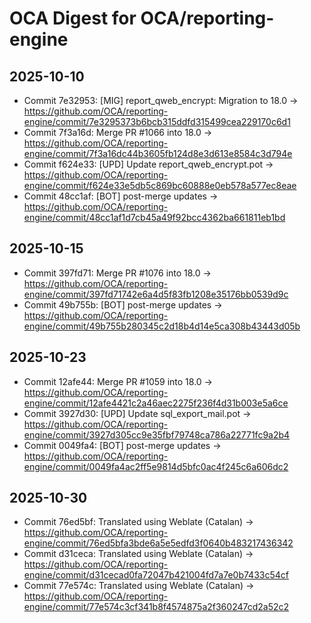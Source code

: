 # OCA Digest for OCA/reporting-engine

## 2025-10-10

- Commit 7e32953: [MIG] report_qweb_encrypt: Migration to 18.0 → https://github.com/OCA/reporting-engine/commit/7e3295373b6bcb315ddfd315499cea229170c6d1
- Commit 7f3a16d: Merge PR #1066 into 18.0 → https://github.com/OCA/reporting-engine/commit/7f3a16dc44b3605fb124d8e3d613e8584c3d794e
- Commit f624e33: [UPD] Update report_qweb_encrypt.pot → https://github.com/OCA/reporting-engine/commit/f624e33e5db5c869bc60888e0eb578a577ec8eae
- Commit 48cc1af: [BOT] post-merge updates → https://github.com/OCA/reporting-engine/commit/48cc1af1d7cb45a49f92bcc4362ba661811eb1bd

## 2025-10-15

- Commit 397fd71: Merge PR #1076 into 18.0 → https://github.com/OCA/reporting-engine/commit/397fd71742e6a4d5f83fb1208e35176bb0539d9c
- Commit 49b755b: [BOT] post-merge updates → https://github.com/OCA/reporting-engine/commit/49b755b280345c2d18b4d14e5ca308b43443d05b

## 2025-10-23

- Commit 12afe44: Merge PR #1059 into 18.0 → https://github.com/OCA/reporting-engine/commit/12afe4421c2a46aec2275f236f4d31b003e5a6ce
- Commit 3927d30: [UPD] Update sql_export_mail.pot → https://github.com/OCA/reporting-engine/commit/3927d305cc9e35fbf79748ca786a22771fc9a2b4
- Commit 0049fa4: [BOT] post-merge updates → https://github.com/OCA/reporting-engine/commit/0049fa4ac2ff5e9814d5bfc0ac4f245c6a606dc2

## 2025-10-30

- Commit 76ed5bf: Translated using Weblate (Catalan) → https://github.com/OCA/reporting-engine/commit/76ed5bfa3bde6a5e5edfd3f0640b483217436342
- Commit d31ceca: Translated using Weblate (Catalan) → https://github.com/OCA/reporting-engine/commit/d31cecad0fa72047b421004fd7a7e0b7433c54cf
- Commit 77e574c: Translated using Weblate (Catalan) → https://github.com/OCA/reporting-engine/commit/77e574c3cf341b8f4574875a2f360247cd2a52c2

